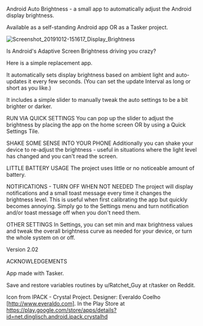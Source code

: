 
Android Auto Brightness - a small app to automatically adjust the Android display brightness. 

Available as a self-standing Android app OR as a Tasker project.

![Screenshot_20191012-151617_Display_Brightness](https://user-images.githubusercontent.com/2321668/66707495-ffe07e80-ed06-11e9-8458-62b250d9351b.png)

Is Android's Adaptive Screen Brightness driving you crazy?

Here is a simple replacement app.

It automatically sets display brightness based on ambient light and auto-updates it every few seconds. (You can set the update Interval as long or short as you like.)

It includes a simple slider to manually tweak the auto settings to be a bit brighter or darker.

RUN VIA QUICK SETTINGS
You can pop up the slider to adjust the brightness by placing the app on the home screen OR by using a Quick Settings Tile.

SHAKE SOME SENSE INTO YOUR PHONE
Additionally you can shake your device to re-adjust the brightness - useful in situations where the light level has changed and you can't read the screen.

LITTLE BATTERY USAGE
The project uses little or no noticeable amount of battery.

NOTIFICATIONS - TURN OFF WHEN NOT NEEDED
The project will display notifications and a small toast message every time it changes the brightness level. This is useful when first calibrating the app but quickly becomes annoying. Simply go to the Settings menu and turn notification and/or toast message off when you don't need them.

OTHER SETTINGS
In Settings, you can set min and max brightness values and tweak the overall brightness curve as needed for your device, or turn the whole system on or off. 
 
Version 2.02

ACKNOWLEDGEMENTS

App made with Tasker.

Save and restore variables routines by u/Ratchet_Guy at r/tasker on Reddit.

Icon from IPACK - Crystal Project. Designer: Everaldo Coelho [http://www.everaldo.com]. In the Play Store at https://play.google.com/store/apps/details?id=net.dinglisch.android.ipack.crystalhd
